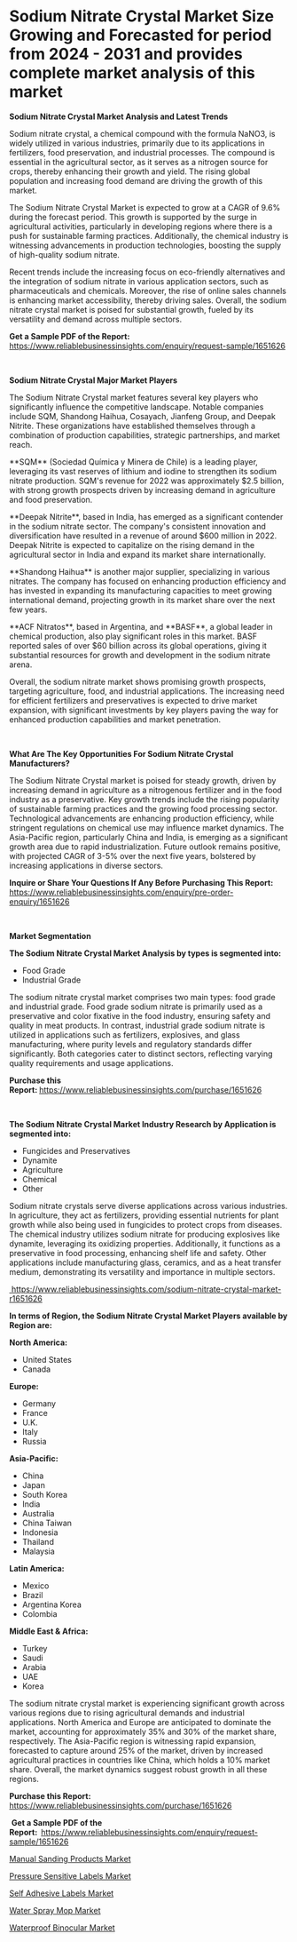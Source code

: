 <p><h1>Sodium Nitrate Crystal Market Size Growing and Forecasted for period from 2024 - 2031 and provides complete market analysis of this market</h1></p><p><strong>Sodium Nitrate Crystal Market Analysis and Latest Trends</strong></p>
<p><p>Sodium nitrate crystal, a chemical compound with the formula NaNO3, is widely utilized in various industries, primarily due to its applications in fertilizers, food preservation, and industrial processes. The compound is essential in the agricultural sector, as it serves as a nitrogen source for crops, thereby enhancing their growth and yield. The rising global population and increasing food demand are driving the growth of this market.</p><p>The Sodium Nitrate Crystal Market is expected to grow at a CAGR of 9.6% during the forecast period. This growth is supported by the surge in agricultural activities, particularly in developing regions where there is a push for sustainable farming practices. Additionally, the chemical industry is witnessing advancements in production technologies, boosting the supply of high-quality sodium nitrate. </p><p>Recent trends include the increasing focus on eco-friendly alternatives and the integration of sodium nitrate in various application sectors, such as pharmaceuticals and chemicals. Moreover, the rise of online sales channels is enhancing market accessibility, thereby driving sales. Overall, the sodium nitrate crystal market is poised for substantial growth, fueled by its versatility and demand across multiple sectors.</p></p>
<p><strong>Get a Sample PDF of the Report:&nbsp;</strong> <a href="https://www.reliablebusinessinsights.com/enquiry/request-sample/1651626?utm_campaign=96&utm_medium=2&utm_source=Github&utm_content=ia&utm_term=26092024&utm_id=sodium-nitrate-crystal">https://www.reliablebusinessinsights.com/enquiry/request-sample/1651626</a></p>
<p>&nbsp;</p>
<p><strong>Sodium Nitrate Crystal Major Market Players</strong></p>
<p><p>The Sodium Nitrate Crystal market features several key players who significantly influence the competitive landscape. Notable companies include SQM, Shandong Haihua, Cosayach, Jianfeng Group, and Deepak Nitrite. These organizations have established themselves through a combination of production capabilities, strategic partnerships, and market reach.</p><p>**SQM** (Sociedad Química y Minera de Chile) is a leading player, leveraging its vast reserves of lithium and iodine to strengthen its sodium nitrate production. SQM's revenue for 2022 was approximately $2.5 billion, with strong growth prospects driven by increasing demand in agriculture and food preservation.</p><p>**Deepak Nitrite**, based in India, has emerged as a significant contender in the sodium nitrate sector. The company's consistent innovation and diversification have resulted in a revenue of around $600 million in 2022. Deepak Nitrite is expected to capitalize on the rising demand in the agricultural sector in India and expand its market share internationally.</p><p>**Shandong Haihua** is another major supplier, specializing in various nitrates. The company has focused on enhancing production efficiency and has invested in expanding its manufacturing capacities to meet growing international demand, projecting growth in its market share over the next few years.</p><p>**ACF Nitratos**, based in Argentina, and **BASF**, a global leader in chemical production, also play significant roles in this market. BASF reported sales of over $60 billion across its global operations, giving it substantial resources for growth and development in the sodium nitrate arena.</p><p>Overall, the sodium nitrate market shows promising growth prospects, targeting agriculture, food, and industrial applications. The increasing need for efficient fertilizers and preservatives is expected to drive market expansion, with significant investments by key players paving the way for enhanced production capabilities and market penetration.</p></p>
<p>&nbsp;</p>
<p><strong>What Are The Key Opportunities For Sodium Nitrate Crystal Manufacturers?</strong></p>
<p><p>The Sodium Nitrate Crystal market is poised for steady growth, driven by increasing demand in agriculture as a nitrogenous fertilizer and in the food industry as a preservative. Key growth trends include the rising popularity of sustainable farming practices and the growing food processing sector. Technological advancements are enhancing production efficiency, while stringent regulations on chemical use may influence market dynamics. The Asia-Pacific region, particularly China and India, is emerging as a significant growth area due to rapid industrialization. Future outlook remains positive, with projected CAGR of 3-5% over the next five years, bolstered by increasing applications in diverse sectors.</p></p>
<p><strong>Inquire or Share Your Questions If Any Before Purchasing This Report:</strong> <a href="https://www.reliablebusinessinsights.com/enquiry/pre-order-enquiry/1651626?utm_campaign=96&utm_medium=2&utm_source=Github&utm_content=ia&utm_term=26092024&utm_id=sodium-nitrate-crystal">https://www.reliablebusinessinsights.com/enquiry/pre-order-enquiry/1651626</a></p>
<p>&nbsp;</p>
<p><strong>Market Segmentation</strong></p>
<p><strong>The Sodium Nitrate Crystal Market Analysis by types is segmented into:</strong></p>
<p><ul><li>Food Grade</li><li>Industrial Grade</li></ul></p>
<p><p>The sodium nitrate crystal market comprises two main types: food grade and industrial grade. Food grade sodium nitrate is primarily used as a preservative and color fixative in the food industry, ensuring safety and quality in meat products. In contrast, industrial grade sodium nitrate is utilized in applications such as fertilizers, explosives, and glass manufacturing, where purity levels and regulatory standards differ significantly. Both categories cater to distinct sectors, reflecting varying quality requirements and usage applications.</p></p>
<p><strong>Purchase this Report:&nbsp;</strong><a href="https://www.reliablebusinessinsights.com/purchase/1651626?utm_campaign=96&utm_medium=2&utm_source=Github&utm_content=ia&utm_term=26092024&utm_id=sodium-nitrate-crystal">https://www.reliablebusinessinsights.com/purchase/1651626</a></p>
<p>&nbsp;</p>
<p><strong>The Sodium Nitrate Crystal Market Industry Research by Application is segmented into:</strong></p>
<p><ul><li>Fungicides and Preservatives</li><li>Dynamite</li><li>Agriculture</li><li>Chemical</li><li>Other</li></ul></p>
<p><p>Sodium nitrate crystals serve diverse applications across various industries. In agriculture, they act as fertilizers, providing essential nutrients for plant growth while also being used in fungicides to protect crops from diseases. The chemical industry utilizes sodium nitrate for producing explosives like dynamite, leveraging its oxidizing properties. Additionally, it functions as a preservative in food processing, enhancing shelf life and safety. Other applications include manufacturing glass, ceramics, and as a heat transfer medium, demonstrating its versatility and importance in multiple sectors.</p></p>
<p><a href="https://www.reliablebusinessinsights.com/sodium-nitrate-crystal-market-r1651626?utm_campaign=96&utm_medium=2&utm_source=Github&utm_content=ia&utm_term=26092024&utm_id=sodium-nitrate-crystal">&nbsp;https://www.reliablebusinessinsights.com/sodium-nitrate-crystal-market-r1651626</a></p>
<p><strong>In terms of Region, the Sodium Nitrate Crystal Market Players available by Region are:</strong></p>
<p>
    <p> <strong> North America: </strong>
        <ul>
            <li>United States</li>
            <li>Canada</li>
        </ul>
        </p> 
    <p> <strong> Europe: </strong>
        <ul>
            <li>Germany</li>
            <li>France</li>
            <li>U.K.</li>
            <li>Italy</li>
            <li>Russia</li>
        </ul>
        </p> 
    <p> <strong> Asia-Pacific: </strong>
        <ul>
            <li>China</li>
            <li>Japan</li>
            <li>South Korea</li>
            <li>India</li>
            <li>Australia</li>
            <li>China Taiwan</li>
            <li>Indonesia</li>
            <li>Thailand</li>
            <li>Malaysia</li>
        </ul>
        </p> 
    <p> <strong> Latin America: </strong>
        <ul>
            <li>Mexico</li>
            <li>Brazil</li>
            <li>Argentina Korea</li>
            <li>Colombia</li>
        </ul>
        </p> 
    <p> <strong> Middle East & Africa: </strong>
        <ul>
            <li>Turkey</li>
            <li>Saudi</li>
            <li>Arabia</li>
            <li>UAE</li>
            <li>Korea</li>
        </ul>
    </p>
    </p>
<p><p>The sodium nitrate crystal market is experiencing significant growth across various regions due to rising agricultural demands and industrial applications. North America and Europe are anticipated to dominate the market, accounting for approximately 35% and 30% of the market share, respectively. The Asia-Pacific region is witnessing rapid expansion, forecasted to capture around 25% of the market, driven by increased agricultural practices in countries like China, which holds a 10% market share. Overall, the market dynamics suggest robust growth in all these regions.</p></p>
<p><strong>Purchase this Report: </strong><a href="https://www.reliablebusinessinsights.com/purchase/1651626?utm_campaign=96&utm_medium=2&utm_source=Github&utm_content=ia&utm_term=26092024&utm_id=sodium-nitrate-crystal">https://www.reliablebusinessinsights.com/purchase/1651626</a></p>
<p>&nbsp;<strong>Get a Sample PDF of the Report:&nbsp;&nbsp;</strong><a href="https://www.reliablebusinessinsights.com/enquiry/request-sample/1651626?utm_campaign=96&utm_medium=2&utm_source=Github&utm_content=ia&utm_term=26092024&utm_id=sodium-nitrate-crystal">https://www.reliablebusinessinsights.com/enquiry/request-sample/1651626</a></p>
<p><strong></strong></p>
<p><p><a href="https://github.com/ChristianClark406/Market-Research-Report-List-1/blob/main/manual-sanding-products-market.md?utm_campaign=96&utm_medium=2&utm_source=Github&utm_content=ia&utm_term=26092024&utm_id=sodium-nitrate-crystal">Manual Sanding Products Market</a></p><p><a href="https://www.linkedin.com/pulse/pressure-sensitive-labels-market-outlook-forecast-from-dl64e?utm_campaign=96&utm_medium=2&utm_source=Github&utm_content=ia&utm_term=26092024&utm_id=sodium-nitrate-crystal">Pressure Sensitive Labels Market</a></p><p><a href="https://www.linkedin.com/pulse/market-trends-global-self-adhesive-labels-forecast-q4oqe?utm_campaign=96&utm_medium=2&utm_source=Github&utm_content=ia&utm_term=26092024&utm_id=sodium-nitrate-crystal">Self Adhesive Labels Market</a></p><p><a href="https://issuu.com/reportprime-2/docs/water-spray-mop-market-size-2030.pp_c4e8a0b3fa5fc2?utm_campaign=96&utm_medium=2&utm_source=Github&utm_content=ia&utm_term=26092024&utm_id=sodium-nitrate-crystal">Water Spray Mop Market</a></p><p><a href="https://issuu.com/reportprime-2/docs/waterproof-binocular-market-size-20_6a88f012152980?utm_campaign=96&utm_medium=2&utm_source=Github&utm_content=ia&utm_term=26092024&utm_id=sodium-nitrate-crystal">Waterproof Binocular Market</a></p></p>